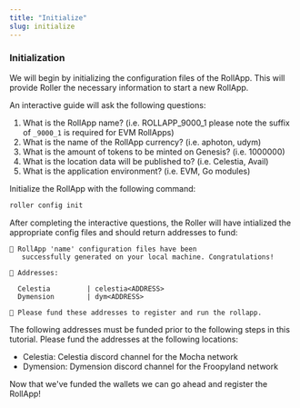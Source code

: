 ```yaml
---
title: "Initialize"
slug: initialize
---
```


### Initialization

We will begin by initializing the configuration files of the RollApp. This will provide Roller the necessary information to start a new RollApp.

An interactive guide will ask the following questions:

1. What is the RollApp name? (i.e. ROLLAPP_9000_1 please note the suffix of `_9000_1` is required for EVM RollApps)
2. What is the name of the RollApp currency? (i.e. aphoton, udym)
3. What is the amount of tokens to be minted on Genesis? (i.e. 1000000)
4. What is the location data will be published to? (i.e. Celestia, Avail)
5. What is the application environment? (i.e. EVM, Go modules)

Initialize the RollApp with the following command:

```zsh
roller config init
```

After completing the interactive questions, the Roller will have intialized the appropriate config files and should return addresses to fund:

```
💈 RollApp 'name' configuration files have been
   successfully generated on your local machine. Congratulations!

🔑 Addresses:

  Celestia         | celestia<ADDRESS>
  Dymension        | dym<ADDRESS>

🔔 Please fund these addresses to register and run the rollapp.
```

The following addresses must be funded prior to the following steps in this tutorial. Please fund the addresses at the following locations:

-   Celestia: Celestia discord channel for the Mocha network
-   Dymension: Dymension discord channel for the Froopyland network

Now that we've funded the wallets we can go ahead and register the RollApp!
